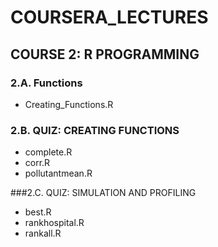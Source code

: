 # COURSERA_LECTURES

## COURSE 2: R PROGRAMMING
### 2.A. Functions
- Creating_Functions.R

### 2.B. QUIZ: CREATING FUNCTIONS
- complete.R
- corr.R
- pollutantmean.R

###2.C. QUIZ: SIMULATION AND PROFILING
- best.R
- rankhospital.R
- rankall.R
